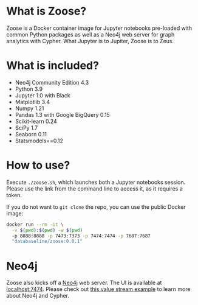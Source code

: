 # What is Zoose?

Zoose is a Docker container image for Jupyter notebooks pre-loaded with common Python packages
as well as a Neo4j web server for graph analytics with Cypher.
What Jupyter is to Jupiter, Zoose is to Zeus.

# What is included?

- Neo4j Community Edition 4.3
- Python 3.9 
- Jupyter 1.0 with Black
- Matplotlib 3.4
- Numpy 1.21
- Pandas 1.3 with Google BigQuery 0.15
- Scikit-learn 0.24
- SciPy 1.7
- Seaborn 0.11
- Statsmodels==0.12

# How to use?

Execute `./zoose.sh`, which launches both a Jupyter notebooks session.
Please use the link from the command line to access it, as it requires a token.

If you do not want to `git clone` the repo, you can use the public Docker image:

```bash
docker run --rm -it \
  -v $(pwd):$(pwd) -w $(pwd) 
  -p 8888:8888 -p 7473:7373 -p 7474:7474 -p 7687:7687 
  "databaseline/zoose:0.0.1"
```

# Neo4j

Zoose also kicks off a [Neo4j](https://neo4j.com) web server. 
The UI is available at [localhost:7474](https://127.0.0.1:7474).
Please check out [this value stream example](https://databaseline.tech/mapping-a-value-stream-in-neo4j/)
to learn more about Neo4j and Cypher.
